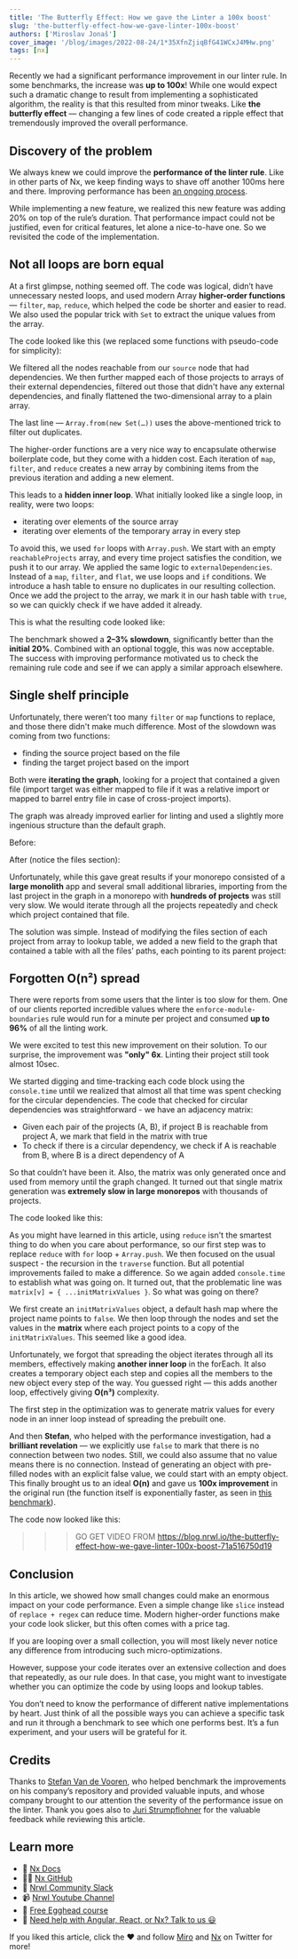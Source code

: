 ```yaml
---
title: 'The Butterfly Effect: How we gave the Linter a 100x boost'
slug: 'the-butterfly-effect-how-we-gave-linter-100x-boost'
authors: ['Miroslav Jonaš']
cover_image: '/blog/images/2022-08-24/1*35XfnZjiqBfG41WCxJ4MHw.png'
tags: [nx]
---
```


Recently we had a significant performance improvement in our linter rule. In some benchmarks, the increase was **up to 100x**! While one would expect such a dramatic change to result from implementing a sophisticated algorithm, the reality is that this resulted from minor tweaks. Like **the butterfly effect** — changing a few lines of code created a ripple effect that tremendously improved the overall performance.

## Discovery of the problem

We always knew we could improve the **performance of the linter rule**. Like in other parts of Nx, we keep finding ways to shave off another 100ms here and there. Improving performance has been [an ongoing process](https://github.com/nrwl/nx/commit/ff3cc38b0c744952a732becbdb1b8cde889df0ea).

While implementing a new feature, we realized this new feature was adding 20% on top of the rule’s duration. That performance impact could not be justified, even for critical features, let alone a nice-to-have one. So we revisited the code of the implementation.

## Not all loops are born equal

At a first glimpse, nothing seemed off. The code was logical, didn’t have unnecessary nested loops, and used modern Array **higher-order functions** — `filter`, `map`, `reduce`, which helped the code be shorter and easier to read. We also used the popular trick with `Set` to extract the unique values from the array.

The code looked like this (we replaced some functions with pseudo-code for simplicity):

We filtered all the nodes reachable from our `source` node that had dependencies. We then further mapped each of those projects to arrays of their external dependencies, filtered out those that didn't have any external dependencies, and finally flattened the two-dimensional array to a plain array.

The last line — `Array.from(new Set(…))` uses the above-mentioned trick to filter out duplicates.

The higher-order functions are a very nice way to encapsulate otherwise boilerplate code, but they come with a hidden cost. Each iteration of `map`, `filter`, and `reduce` creates a new array by combining items from the previous iteration and adding a new element.

This leads to a **hidden inner loop**. What initially looked like a single loop, in reality, were two loops:

- iterating over elements of the source array
- iterating over elements of the temporary array in every step

To avoid this, we used `for` loops with `Array.push`. We start with an empty `reachableProjects` array, and every time project satisfies the condition, we push it to our array. We applied the same logic to `externalDependencies`. Instead of a `map`, `filter`, and `flat`, we use loops and `if` conditions. We introduce a hash table to ensure no duplicates in our resulting collection. Once we add the project to the array, we mark it in our hash table with `true`, so we can quickly check if we have added it already.

This is what the resulting code looked like:

The benchmark showed a **2–3% slowdown**, significantly better than the **initial 20%**. Combined with an optional toggle, this was now acceptable. The success with improving performance motivated us to check the remaining rule code and see if we can apply a similar approach elsewhere.

## Single shelf principle

Unfortunately, there weren’t too many `filter` or `map` functions to replace, and those there didn't make much difference. Most of the slowdown was coming from two functions:

- finding the source project based on the file
- finding the target project based on the import

Both were **iterating the graph**, looking for a project that contained a given file (import target was either mapped to file if it was a relative import or mapped to barrel entry file in case of cross-project imports).

The graph was already improved earlier for linting and used a slightly more ingenious structure than the default graph.

Before:

After (notice the files section):

Unfortunately, while this gave great results if your monorepo consisted of a **large monolith** app and several small additional libraries, importing from the last project in the graph in a monorepo with **hundreds of projects** was still very slow. We would iterate through all the projects repeatedly and check which project contained that file.

The solution was simple. Instead of modifying the files section of each project from array to lookup table, we added a new field to the graph that contained a table with all the files’ paths, each pointing to its parent project:

## Forgotten O(n²) spread

There were reports from some users that the linter is too slow for them. One of our clients reported incredible values where the `enforce-module-boundaries` rule would run for a minute per project and consumed **up to 96%** of all the linting work.

We were excited to test this new improvement on their solution. To our surprise, the improvement was **"only" 6x**. Linting their project still took almost 10sec.

We started digging and time-tracking each code block using the `console.time` until we realized that almost all that time was spent checking for the circular dependencies. The code that checked for circular dependencies was straightforward - we have an adjacency matrix:

- Given each pair of the projects (A, B), if project B is reachable from project A, we mark that field in the matrix with true
- To check if there is a circular dependency, we check if A is reachable from B, where B is a direct dependency of A

So that couldn’t have been it. Also, the matrix was only generated once and used from memory until the graph changed. It turned out that single matrix generation was **extremely slow in large monorepos** with thousands of projects.

The code looked like this:

As you might have learned in this article, using `reduce` isn't the smartest thing to do when you care about performance, so our first step was to replace `reduce` with `for` loop + `Array.push`. We then focused on the usual suspect - the recursion in the `traverse` function. But all potential improvements failed to make a difference. So we again added `console.time` to establish what was going on. It turned out, that the problematic line was `matrix[v] = { ...initMatrixValues }`. So what was going on there?

We first create an `initMatrixValues` object, a default hash map where the project name points to `false`. We then loop through the nodes and set the values in the **matrix** where each project points to a copy of the `initMatrixValues`. This seemed like a good idea.

Unfortunately, we forgot that spreading the object iterates through all its members, effectively making **another inner loop** in the forEach. It also creates a temporary object each step and copies all the members to the new object every step of the way. You guessed right — this adds another loop, effectively giving **O(n³)** complexity.

The first step in the optimization was to generate matrix values for every node in an inner loop instead of spreading the prebuilt one.

And then **Stefan**, who helped with the performance investigation, had a **brilliant revelation** — we explicitly use `false` to mark that there is no connection between two nodes. Still, we could also assume that no value means there is no connection. Instead of generating an object with pre-filled nodes with an explicit false value, we could start with an empty object. This finally brought us to an ideal **O(n)** and gave us **100x improvement** in the original run (the function itself is exponentially faster, as seen in [this benchmark](https://jsbench.me/pvl5tmriuh/2)).

The code now looked like this:

> > > GO GET VIDEO FROM https://blog.nrwl.io/the-butterfly-effect-how-we-gave-linter-100x-boost-71a516750d19

## Conclusion

In this article, we showed how small changes could make an enormous impact on your code performance. Even a simple change like `slice` instead of `replace + regex` can reduce time. Modern higher-order functions make your code look slicker, but this often comes with a price tag.

If you are looping over a small collection, you will most likely never notice any difference from introducing such micro-optimizations.

However, suppose your code iterates over an extensive collection and does that repeatedly, as our rule does. In that case, you might want to investigate whether you can optimize the code by using loops and lookup tables.

You don’t need to know the performance of different native implementations by heart. Just think of all the possible ways you can achieve a specific task and run it through a benchmark to see which one performs best. It’s a fun experiment, and your users will be grateful for it.

## Credits

Thanks to [Stefan Van de Vooren](https://www.linkedin.com/in/stefanvandevooren), who helped benchmark the improvements on his company’s repository and provided valuable inputs, and whose company brought to our attention the severity of the performance issue on the linter. Thank you goes also to [Juri Strumpflohner](https://it.linkedin.com/in/juristr) for the valuable feedback while reviewing this article.

## Learn more

- 🧠 [Nx Docs](https://nx.dev/)
- 👩‍💻 [Nx GitHub](https://github.com/nrwl/nx)
- 💬 [Nrwl Community Slack](https://go.nrwl.io/join-slack)
- 📹 [Nrwl Youtube Channel](https://www.youtube.com/nrwl_io)
- 🥚 [Free Egghead course](https://egghead.io/courses/scale-react-development-with-nx-4038)
- 🧐 [Need help with Angular, React, or Nx? Talk to us 😃](https://nrwl.io/contact-us)

If you liked this article, click the ❤️ and follow [Miro](https://twitter.com/meeroslav) and [Nx](https://twitter.com/nxdevtools) on Twitter for more!
